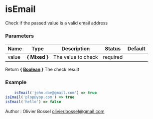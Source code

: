 # isEmail

Check if the passed value is a valid email address



### Parameters
Name  |  Type  |  Description  |  Status  |  Default
------------  |  ------------  |  ------------  |  ------------  |  ------------
value  |  **{ Mixed }**  |  The value to check  |  required  |

Return **{ [Boolean](https://developer.mozilla.org/fr/docs/Web/JavaScript/Reference/Objets_globaux/Boolean) }** The check result

### Example
```js
	isEmail('john.doe@gmail.com') => true
isEmail('plop@yop.com') => true
isEmail('hello') => false
```
Author : Olivier Bossel [olivier.bossel@gmail.com](mailto:olivier.bossel@gmail.com)